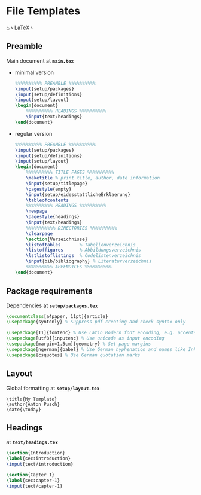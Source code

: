 # File Templates
[⌂](../README.md) › [LaTeX](../README.md#latex) ›

## Preamble
Main document at **`main.tex`**
- minimal version
    ```latex
    %%%%%%%%%% PREAMBLE %%%%%%%%%%
    \input{setup/packages}
    \input{setup/definitions}
    \input{setup/layout}
    \begin{document} 
        %%%%%%%%%% HEADINGS %%%%%%%%%%
        \input{text/headings}
    \end{document}
    ```
- regular version
    ```latex
    %%%%%%%%%% PREAMBLE %%%%%%%%%%
    \input{setup/packages}
    \input{setup/definitions}
    \input{setup/layout}
    \begin{document} 
        %%%%%%%%%% TITLE PAGES %%%%%%%%%%
        \maketitle % print title, author, date information
        \input{setup/titlepage}
        \pagestyle{empty}
        \input{setup/eidesstattlicheErklaerung}
        \tableofcontents
        %%%%%%%%%% HEADINGS %%%%%%%%%%
        \newpage
        \pagestyle{headings}
        \input{text/headings}
        %%%%%%%%%%% DIRECTORIES %%%%%%%%%%
        \clearpage
        \section{Verzeichnisse}
        \listoftables       % Tabellenverzeichnis
        \listoffigures      % Abbildungsverzeichnis
        \lstlistoflistings  % Codelistenverzeichnis
        \input{bib/bibliography} % Literaturverzeichnis
        %%%%%%%%%% APPENDICES %%%%%%%%%%
    \end{document}
    ```

## Package requirements 
Dependencies at **`setup/packages.tex`**
```latex
\documentclass[a4paper, 11pt]{article}
\usepackage{syntonly} % Suppress pdf creating and check syntax only

\usepackage[T1]{fontenc} % Use Latin Modern font encoding, e.g. accents, greek letters
\usepackage[utf8]{inputenc} % Use unicode as input encoding 
\usepackage[margin=1.5cm]{geometry} % Set page margins
\usepackage[ngerman]{babel} % Use German hyphenation and names like Inhaltsverzeichnis
\usepackage{csquotes} % Use German quotation marks
```

## Layout
Global formatting at **`setup/layout.tex`**
```
\title{My Template}
\author{Anton Pusch}
\date{\today}
```

## Headings
at **`text/headings.tex`**
```latex
\section{Introduction}
\label{sec:introduction}
\input{text/introduction}

\section{Capter 1}
\label{sec:capter-1}
\input{text/capter-1}
```